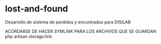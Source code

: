 # lost-and-found
Desarrollo de sistema de perdidos y encontrados para DISILAB

ACORDARSE DE HACER SYMLINK PARA LOS ARCHIVOS QUE SE GUARDAN
php artisan storage:link
